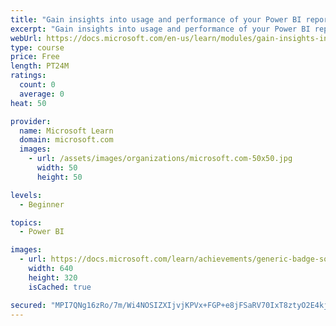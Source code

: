 ```yaml
---
title: "Gain insights into usage and performance of your Power BI reports to increase adoption and reduce costs"
excerpt: "Gain insights into usage and performance of your Power BI reports to increase adoption and reduce costs"
webUrl: https://docs.microsoft.com/en-us/learn/modules/gain-insights-into-usage-performance-of-power-bi-reports-to-increase-adopti/
type: course
price: Free
length: PT24M
ratings:
  count: 0
  average: 0
heat: 50

provider:
  name: Microsoft Learn
  domain: microsoft.com
  images:
    - url: /assets/images/organizations/microsoft.com-50x50.jpg
      width: 50
      height: 50

levels:
  - Beginner

topics:
  - Power BI

images:
  - url: https://docs.microsoft.com/learn/achievements/generic-badge-social.png
    width: 640
    height: 320
    isCached: true

secured: "MPI7QNg16zRo/7m/Wi4NOSIZXIjvjKPVx+FGP+e8jFSaRV70IxT8ztyO2E4kjUZOAoh378uKxzJjjCFv8zgR5lXq0MFn1D7H7rZcICHHMHlXu4pzJ9gYi508hmRRrbIcmC1m0bgPbQ0TJjkUt//SYzN9CGQfs+CjJrCUPNaQ43Hm2nrzGHn2jIg3Swa/P2rnWtk7XUj1cw6CoaIrBaNakHkVVU+YvgtVNL7aw3oGDgc6Kf+VX1a+lCrZZJ4hNuITQo7pMMzFPFfyRKNe5OatWV60Hztd2vj1dqeGpEpVkHZ+kX93do+v8susYjhJ+DgiLnU26WhtpC/jBOLofmzamBTjx8QxJiSiRO5yzsMfnVZwskS0R3FjoGLqvVIWL5758J49VFlfPCQ7wgjyhu/6o+b9uxg5HzbjSwFsB03IZ4k=;jW3JwbH9ZRcSdzmKhm53tw=="
---
```


